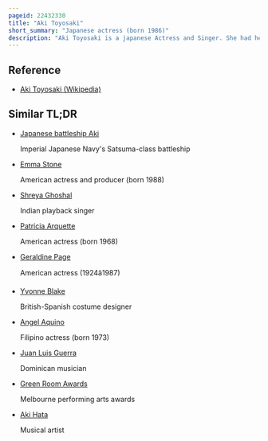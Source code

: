 ```yaml
---
pageid: 22432330
title: "Aki Toyosaki"
short_summary: "Japanese actress (born 1986)"
description: "Aki Toyosaki is a japanese Actress and Singer. She had her first major Voice acting Roles in 2007, voicing Amuro Ninagawa in Kenkō Zenrakei Suieibu Umishō and Su in Shugo Chara! . She was named best new Actress in 2010 at the 4th Seiyu Awards for her Role as yui Hirasawa in K-Ons! And Kana Nakamachi in Kanamemo, and received the 'Best Lead Actress' and 'best Personality' Awards at the 5th Seiyu Awards in 2011."
---
```


## Reference

- [Aki Toyosaki (Wikipedia)](https://en.wikipedia.org/?curid=22432330)

## Similar TL;DR

- [Japanese battleship Aki](/tldr/en/japanese-battleship-aki)

  Imperial Japanese Navy's Satsuma-class battleship

- [Emma Stone](/tldr/en/emma-stone)

  American actress and producer (born 1988)

- [Shreya Ghoshal](/tldr/en/shreya-ghoshal)

  Indian playback singer

- [Patricia Arquette](/tldr/en/patricia-arquette)

  American actress (born 1968)

- [Geraldine Page](/tldr/en/geraldine-page)

  American actress (1924â1987)

- [Yvonne Blake](/tldr/en/yvonne-blake)

  British-Spanish costume designer

- [Angel Aquino](/tldr/en/angel-aquino)

  Filipino actress (born 1973)

- [Juan Luis Guerra](/tldr/en/juan-luis-guerra)

  Dominican musician

- [Green Room Awards](/tldr/en/green-room-awards)

  Melbourne performing arts awards

- [Aki Hata](/tldr/en/aki-hata)

  Musical artist
